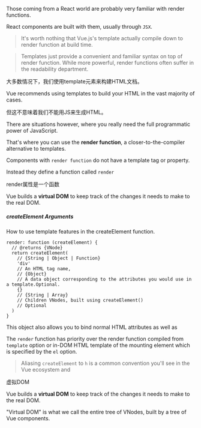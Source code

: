 Those coming from a React world are probably very familiar with render functions.

React components are built with them, usually through `JSX`.

> It's worth nothing that Vue.js's template actually compile down to render function at build time.

> Templates just provide a convenient and familiar syntax on top of render function. While more powerful, render functions often suffer in the readability department.

大多数情况下，我们使用template元素来构建HTML文档。

Vue recommends using templates to build your HTML in the vast majority of cases. 

但这不意味着我们不能用JS来生成HTML。

There are situations however, where you really need the full programmatic power of JavaScript.

That's where you can use the **render function**, a closer-to-the-compiler alternative to templates.

Components with `render function` do not have a template tag or property.

Instead they define a function called `render` 

render属性是一个函数

Vue builds a **virtual DOM** to keep track of the changes it needs to make to the real DOM.

##### createElement Arguments

How to use template features in the createElement function.

    render: function (createElement) {
      // @returns {VNode}
      return createElement(
        // {String | Object | Function}
        'div'
        // An HTML tag name, 
        // {Object}
        // A data object corresponding to the attributes you would use in a template.Optional.
        {}
        // {String | Array}
        // Children VNodes, built using createElement()
        // Optional
      )
    }
    
This object also allows you to bind normal HTML attributes as well as 

The `render` function has priority over the render function compiled from `template` option or in-DOM HTML template of the mounting element which is specified by the `el` option.

> Aliasing `createElement` to `h` is a common convention you'll see in the Vue ecosystem and

虚拟DOM

Vue builds a **virtual DOM** to keep track of the changes it needs to make to the real DOM.

"Virtual DOM" is what we call the entire tree of VNodes, built by a tree of Vue components.